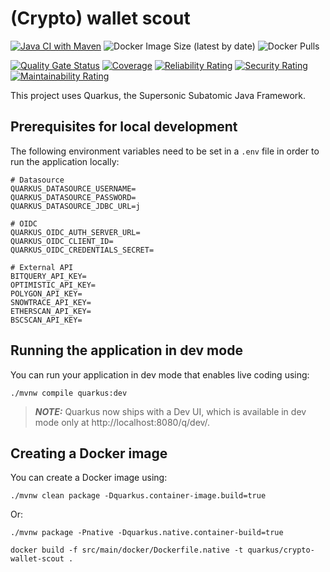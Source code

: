 # (Crypto) wallet scout 

[![Java CI with Maven](https://github.com/SitoCH/crypto-wallet-scout/actions/workflows/ci.yml/badge.svg)](https://github.com/SitoCH/crypto-wallet-scout/actions/workflows/ci.yml) ![Docker Image Size (latest by date)](https://img.shields.io/docker/image-size/sito/crypto-wallet-scout) ![Docker Pulls](https://img.shields.io/docker/pulls/sito/crypto-wallet-scout)

[![Quality Gate Status](https://sonarcloud.io/api/project_badges/measure?project=SitoCH_crypto-wallet-scout&metric=alert_status)](https://sonarcloud.io/summary/new_code?id=SitoCH_crypto-wallet-scout) [![Coverage](https://sonarcloud.io/api/project_badges/measure?project=SitoCH_crypto-wallet-scout&metric=coverage)](https://sonarcloud.io/summary/new_code?id=SitoCH_crypto-wallet-scout) [![Reliability Rating](https://sonarcloud.io/api/project_badges/measure?project=SitoCH_crypto-wallet-scout&metric=reliability_rating)](https://sonarcloud.io/summary/new_code?id=SitoCH_crypto-wallet-scout) [![Security Rating](https://sonarcloud.io/api/project_badges/measure?project=SitoCH_crypto-wallet-scout&metric=security_rating)](https://sonarcloud.io/summary/new_code?id=SitoCH_crypto-wallet-scout) [![Maintainability Rating](https://sonarcloud.io/api/project_badges/measure?project=SitoCH_crypto-wallet-scout&metric=sqale_rating)](https://sonarcloud.io/summary/new_code?id=SitoCH_crypto-wallet-scout)  

This project uses Quarkus, the Supersonic Subatomic Java Framework.


## Prerequisites for local development

The following environment variables need to be set in a `.env` file in order to run the application locally:

```shell script
# Datasource
QUARKUS_DATASOURCE_USERNAME=
QUARKUS_DATASOURCE_PASSWORD=
QUARKUS_DATASOURCE_JDBC_URL=j

# OIDC
QUARKUS_OIDC_AUTH_SERVER_URL=
QUARKUS_OIDC_CLIENT_ID=
QUARKUS_OIDC_CREDENTIALS_SECRET=

# External API
BITQUERY_API_KEY=
OPTIMISTIC_API_KEY=
POLYGON_API_KEY=
SNOWTRACE_API_KEY=
ETHERSCAN_API_KEY=
BSCSCAN_API_KEY=
```

## Running the application in dev mode

You can run your application in dev mode that enables live coding using:
```shell script
./mvnw compile quarkus:dev
```

> **_NOTE:_**  Quarkus now ships with a Dev UI, which is available in dev mode only at http://localhost:8080/q/dev/.


## Creating a Docker image

You can create a Docker image using:
```shell script
./mvnw clean package -Dquarkus.container-image.build=true
```

Or:

```shell script
./mvnw package -Pnative -Dquarkus.native.container-build=true

docker build -f src/main/docker/Dockerfile.native -t quarkus/crypto-wallet-scout .
```
